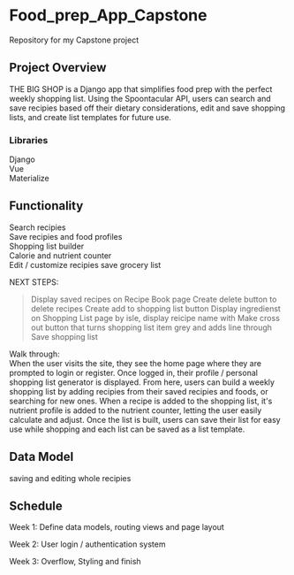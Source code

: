 # Food_prep_App_Capstone
Repository for my Capstone project


## Project Overview
THE BIG SHOP is a Django app that simplifies food prep with the perfect weekly shopping list. Using the Spoontacular API, users can search and save recipies based off their dietary considerations, edit and save shopping lists, and create list templates for future use. 

### Libraries
Django  
Vue  
Materialize  

## Functionality
Search recipies  
Save recipies and food profiles   
Shopping list builder   
Calorie and nutrient counter   
Edit / customize recipies
save grocery list


NEXT STEPS:
> Display saved recipes on Recipe Book page
> Create delete button to delete recipes 
> Create add to shopping list button 
> Display ingredienst on Shopping List page by isle, display reicipe name with 
> Make cross out button that turns shopping list item grey and adds line through 
> Save shopping list 

Walk through:   
When the user visits the site, they see the home page where they are prompted to login or register. Once logged in, their profile / personal shopping list generator is displayed. 
From here, users can build a weekly shopping list by adding recipies from their saved recipies and foods, or searching for new ones. When a recipe is added to the shopping list, it's nutrient profile is added to the nutrient counter, letting the user easily calculate and adjust. Once the list is built, users can save their list for easy use while shopping and each list can be saved as a list template. 





## Data Model 

saving and editing whole recipies



## Schedule 
Week 1: Define data models, routing views and page layout

Week 2: User login / authentication system 

Week 3: Overflow, Styling and finish
